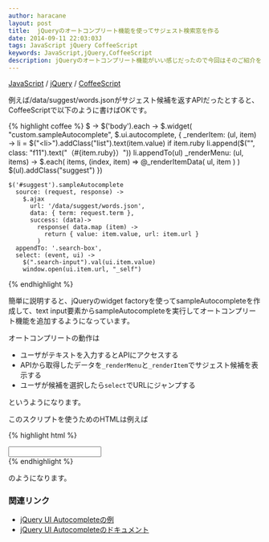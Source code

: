 ```yaml
---
author: haracane
layout: post
title:  jQueryのオートコンプリート機能を使ってサジェスト検索窓を作る
date: 2014-09-11 22:03:03J
tags: JavaScript jQuery CoffeeScript
keywords: JavaScript,jQuery,CoffeeScript
description: jQueryのオートコンプリート機能がいい感じだったので今回はそのご紹介をします。
---
```

[JavaScript](/tags/javascript/) / [jQuery](/tags/jquery/) / [CoffeeScript](/tags/coffeescript/)

例えば/data/suggest/words.jsonがサジェスト候補を返すAPIだったとすると、CoffeeScriptで以下のように書けばOKです。

{% highlight coffee %}
$ ->
  $('body').each ->
    $.widget( "custom.sampleAutocomplete", $.ui.autocomplete, {
      _renderItem: (ul, item) ->
        li = $("<li>").addClass("list").text(item.value)
        if item.ruby
          li.append($("<span>", class: "f11").text("（#{item.ruby}）"))
        li.appendTo(ul)
      _renderMenu: (ul, items) ->
        $.each( items, (index, item) =>
          @_renderItemData( ul, item )
        )
        $(ul).addClass("suggest")
    })

    $('#suggest').sampleAutocomplete
      source: (request, response) ->
        $.ajax
          url: '/data/suggest/words.json',
          data: { term: request.term },
          success: (data)->
            response( data.map (item) ->
              return { value: item.value, url: item.url }
            )
      appendTo: '.search-box',
      select: (event, ui) ->
        $(".search-input").val(ui.item.value)
        window.open(ui.item.url, "_self")
{% endhighlight %}

簡単に説明すると、jQueryのwidget factoryを使ってsampleAutocompleteを作成して、text input要素からsampleAutocompleteを実行してオートコンプリート機能を追加するようになっています。

オートコンプリートの動作は

* ユーザがテキストを入力するとAPIにアクセスする
* APIから取得したデータを`_renderMenu`と`_renderItem`でサジェスト候補を表示する
* ユーザが候補を選択したら`select`でURLにジャンプする

というようになります。

このスクリプトを使うためのHTMLは例えば

{% highlight html %}
<script src="//code.jquery.com/jquery-1.10.2.js"></script>
<script src="//code.jquery.com/ui/1.11.1/jquery-ui.js"></script>
<script src="/js/suggest.js"></script>
<div class=".search-box">
  <input id="suggest">
</div>
{% endhighlight %}

のようになります。

### 関連リンク

* [jQuery UI Autocompleteの例](http://jqueryui.com/autocomplete/)
* [jQuery UI Autocompleteのドキュメント](http://api.jqueryui.com/autocomplete/)

